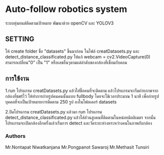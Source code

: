 # Auto-follow robotics system
ระบบหุ่นยนต์ติดตามเป้าหมาย 
พัฒนาด้วย openCV และ YOLOV3
## SETTING
ให้ create folder ชื่อ "datasets" ขึ้นมาก่อน
ในไฟล์ creatDatasets.py และ detect_distance_classificated.py ให้แก้ webcam = cv2.VideoCapture(0) สามารถเปลี่ยน"0" เป็น "1" หรือเลขอื่นๆตามแต่ลำดับของกล้องที่เชื่อมกับคอม
## การใช้งาน
1.run โปรแกรม creatDatasets.py แล้วใส่ชื่อคนที่จะติดตาม แล้วโปรแกรมจะเริ่มถ่ายภาพจากกล้องที่setไว้ ให้ทำการถ่ายรูปคนคนนั้นแบบ fullbody โดยจะใช้เวลาประมาณ 1 นาที เพื่อถ่ายรูปบุคคลที่จะเป็นเป้าหมายการติดตาม 250 รูป ลงในโฟลเดอร์ datasets

2.ปิดโปรแกรม creatDatasets.py แล้วมา run โปรแกรม detect_distance_classificated.py แล้วใส่ส่วนสูงคนที่ติดตามในหน่อยมิลลิเมตร จากนั้นโปรแกรมจะเปิดกล้องอีกครั้งแล้วเริ่มการ detect และวัดระยะห่างหระหว่างคนในภาพกับกล้อง
### Authors
Mr.Nontapat Niwatkanjana
Mr.Pongpanot Sawaroj
Mr.Methasit Tunsiri
